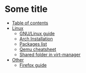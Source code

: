 # Some title

- [Table of contents](README.md)
- [Linux]()
    * [GNU/Linux guide](linux/guide.md)
    * [Arch Installation](linux/installation.md)
    * [Packages list](linux/packages.md)
    * [Qemu cheatsheet](linux/qemu_cheatsheet.md)
    * [Shared folder in virt-manager](linux/virt_shared.md)
- [Other]()
    * [Firefox guide](other/firefox.md)
